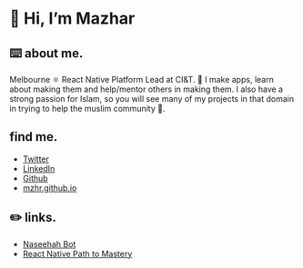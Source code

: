 # 👋 Hi, I’m Mazhar

<!---
mzhr/mzhr is a ✨ special ✨ repository because its `README.md` (this file) appears on your GitHub profile.
You can click the Preview link to take a look at your changes.
--->

## ⌨️ about me.

Melbourne ⚛️ React Native Platform Lead at CI&T. 📱 I make apps, learn about making them and help/mentor others in making them. I also have a strong passion for Islam, so you will see many of my projects in that domain in trying to help the muslim community 🕌.

## find me.
* [Twitter](https://twitter.com/mzhr)
* [LinkedIn](https://www.linkedin.com/in/mazhar-morshed/)
* [Github](https://github.com/mzhr)
* [mzhr.github.io](https://mzhr.github.io)

## ✏️ links.

* [Naseehah Bot](https://linktr.ee/naseehahbot)
* [React Native Path to Mastery](https://github.com/mzhr/react-native-path-to-mastery)
